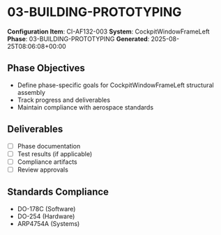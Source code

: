# 03-BUILDING-PROTOTYPING

**Configuration Item**: CI-AF132-003
**System**: CockpitWindowFrameLeft
**Phase**: 03-BUILDING-PROTOTYPING
**Generated**: 2025-08-25T08:06:08+00:00

## Phase Objectives
- Define phase-specific goals for CockpitWindowFrameLeft structural assembly
- Track progress and deliverables
- Maintain compliance with aerospace standards

## Deliverables
- [ ] Phase documentation
- [ ] Test results (if applicable)
- [ ] Compliance artifacts
- [ ] Review approvals

## Standards Compliance
- DO-178C (Software)
- DO-254 (Hardware)
- ARP4754A (Systems)

